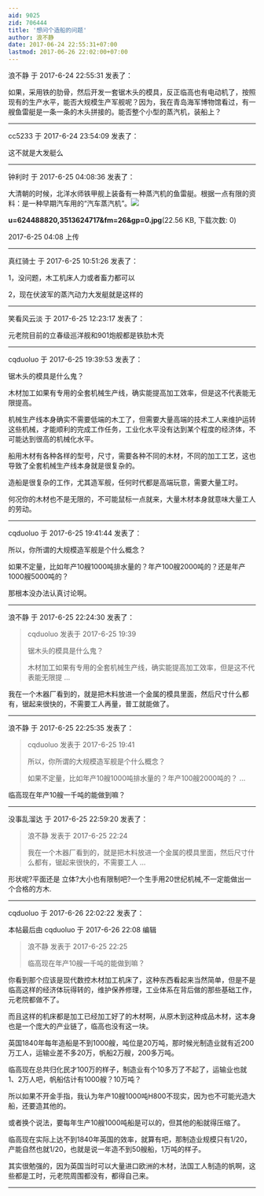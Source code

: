 ```yaml
---
aid: 9025
zid: 706444
title: '想问个造船的问题'
author: 浪不静
date: 2017-06-24 22:55:31+07:00
lastmod: 2017-06-26 22:02:00+07:00
---
```


浪不静 于 2017-6-24 22:55:31 发表了：

如果，采用铁的肋骨，然后开发一套锯木头的模具，反正临高也有电动机了，按照现有的生产水平，能否大规模生产军舰呢？因为，我在青岛海军博物馆看过，有一艘鱼雷艇是一条一条的木头拼接的。能否整个小型的蒸汽机，装船上？

---------

cc5233 于 2017-6-24 23:54:09 发表了：

这不就是大发艇么

---------

钟利时 于 2017-6-25 04:08:36 发表了：

大清朝的时候，北洋水师铁甲舰上装备有一种蒸汽机的鱼雷艇。根据一点有限的资料：是一种早期汽车用的“汽车蒸汽机”。![](https://cdn.jsdelivr.net/gh/lzjluzijie/beichao@main/img/040831jv40z4d2evc3b42c.jpg)



**u=624488820,3513624717&amp;fm=26&amp;gp=0.jpg**(22.56 KB, 下载次数: 0)



2017-6-25 04:08 上传

---------

真红骑士 于 2017-6-25 10:51:26 发表了：

1，没问题，木工机床人力或者畜力都可以

2，现在伏波军的蒸汽动力大发艇就是这样的

---------

笑看风云淡 于 2017-6-25 12:23:17 发表了：

元老院目前的立春级巡洋舰和901炮舰都是铁肋木壳

---------

cqduoluo 于 2017-6-25 19:39:53 发表了：

锯木头的模具是什么鬼？

木材加工如果有专用的全套机械生产线，确实能提高加工效率，但是这不代表能无限提高。

机械生产线本身确实不需要低端的木工了，但需要大量高端的技术工人来维护运转这些机械，才能顺利的完成工作任务，工业化水平没有达到某个程度的经济体，不可能达到很高的机械化水平。

船用木材有各种各样的型号，尺寸，需要各种不同的木材，不同的加工工艺，这也导致了全套机械生产线本身就是很复杂的。

造船是很复杂的工作，尤其造军舰，任何时代都是高端玩意，需要大量工时。

何况你的木材也不是无限的，不可能鼠标一点就来，大量木材本身就意味大量工人的劳动。

---------

cqduoluo 于 2017-6-25 19:41:44 发表了：

所以，你所谓的大规模造军舰是个什么概念？

如果不定量，比如年产10艘1000吨排水量的？年产100艘2000吨的？还是年产1000艘5000吨的？

那根本没办法认真讨论啊。

---------

浪不静 于 2017-6-25 22:24:30 发表了：

> cqduoluo 发表于 2017-6-25 19:39
> 
> 锯木头的模具是什么鬼？
> 
> 木材加工如果有专用的全套机械生产线，确实能提高加工效率，但是这不代表能无限提 ...



我在一个木器厂看到的，就是把木料放进一个金属的模具里面，然后尺寸什么都有，锯起来很快的，不需要工人再量，普工就能做了。

---------

浪不静 于 2017-6-25 22:25:35 发表了：

> cqduoluo 发表于 2017-6-25 19:41
> 
> 所以，你所谓的大规模造军舰是个什么概念？
> 
> 如果不定量，比如年产10艘1000吨排水量的？年产100艘2000吨的？ ...



临高现在年产10艘一千吨的能做到嘛？

---------

没事乱溜达 于 2017-6-25 22:59:20 发表了：

> 浪不静 发表于 2017-6-25 22:24
> 
> 我在一个木器厂看到的，就是把木料放进一个金属的模具里面，然后尺寸什么都有，锯起来很快的，不需要工人 ...



形状呢?平面还是 立体?大小也有限制吧?一个生手用20世纪机械,不一定能做出一个合格的方木.

---------

cqduoluo 于 2017-6-26 22:02:22 发表了：

本帖最后由 cqduoluo 于 2017-6-26 22:08 编辑 


> 
> 浪不静 发表于 2017-6-25 22:25
> 
> 临高现在年产10艘一千吨的能做到嘛？



你看到那个应该是现代数控木材加工机床了，这种东西看起来当然简单，但是不是临高这样的经济体玩得转的，维护保养修理，工业体系在背后做的那些基础工作，元老院都做不了。

而且这样的机床都是加工已经加工好了的木材啊，从原木到这种成品木材，这本身也是一个庞大的产业链了，临高也没有这一块。

英国1840年每年造船是不到1000艘，吨位是20万吨，那时候光制造业就有近200万工人，运输业差不多20万，帆船2万艘，200多万吨。 

临高现在总共归化民才100万的样子，制造业有个10多万了不起了，运输业也就1、2万人吧，帆船估计有1000艘？10万吨？

所以如果不开金手指，我认为年产10艘1000吨H800不现实，因为也不可能光造大船，还要造其他的。

或者换个说法，要每年生产10艘1000吨船是可以的，但其他的船就得压缩了。

临高现在实际上达不到1840年英国的效率，就算有吧，那制造业规模只有1/20，产能自然也就1/20，也就是说一年造不到50艘船，1万吨的样子。

其实很勉强的，因为英国当时可以大量进口欧洲的木材，法国工人制造的帆啊，这些都是工时，元老院周围都没有，都得自己来。

---------


